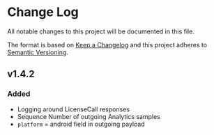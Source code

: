# Change Log

All notable changes to this project will be documented in this file.

The format is based on [Keep a Changelog](http://keepachangelog.com/) 
and this project adheres to [Semantic Versioning](http://semver.org/).

## v1.4.2

### Added

- Logging around LicenseCall responses
- Sequence Number of outgoing Analytics samples
- `platform` = android field in outgoing payload
